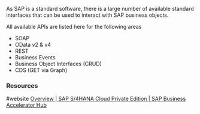 As SAP is a standard software, there is a large number of available standard interfaces that can be used to interact with SAP business objects.

All available APIs are listed here for the following areas
- SOAP
- OData v2 & v4
- REST
- Business Events
- Business Object Interfaces (CRUD)
- CDS (GET via Graph)
### Resources
#website [Overview | SAP S/4HANA Cloud Private Edition | SAP Business Accelerator Hub](https://api.sap.com/products/SAPS4HANACloudPrivateEdition/overview)

